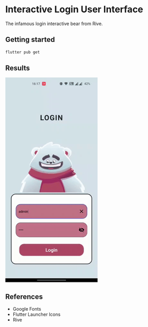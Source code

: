 # Interactive Login User Interface

The infamous login interactive bear from Rive.

## Getting started
```bash
flutter pub get
```

## Results
<p>
<img src="results/giff.gif">
</p>

## References
+ Google Fonts
+ Flutter Launcher Icons
+ Rive
